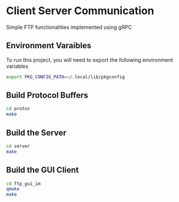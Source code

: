 # Client Server Communication

Simple FTP functionalities implemented using gRPC

## Environment Varaibles

To run this project, you will need to export the following environment variables

```bash
export PKG_CONFIG_PATH=~/.local/lib/pkgconfig
```

## Build Protocol Buffers

```bash
cd protos
make
```

## Build the Server

```bash
cd server
make
```

## Build the GUI Client

```bash
cd ftp_gui_im
qmake
make
```